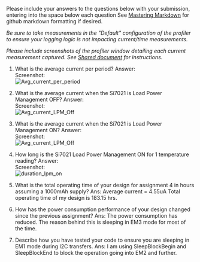 Please include your answers to the questions below with your submission, entering into the space below each question
See [Mastering Markdown](https://guides.github.com/features/mastering-markdown/) for github markdown formatting if desired.

*Be sure to take measurements in the "Default" configuration of the profiler to ensure your logging logic is not impacting current/time measurements.*

*Please include screenshots of the profiler window detailing each current measurement captured.  See [Shared document](https://docs.google.com/document/d/1Ro9G2Nsr_ZXDhBYJ6YyF9CPivb--6UjhHRmVhDGySag/edit?usp=sharing) for instructions.* 

1. What is the average current per period?
   Answer:
   <br>Screenshot:  
   ![Avg_current_per_period](https://github.com/CU-ECEN-5823/assignment4-lpm-part2-MohitRane8/blob/master/screenshots/assignment-4/Avg_current_per_period.JPG)  

2. What is the average current when the Si7021 is Load Power Management OFF?
   Answer:
   <br>Screenshot:  
   ![Avg_current_LPM_Off](https://github.com/CU-ECEN-5823/assignment4-lpm-part2-MohitRane8/blob/master/screenshots/assignment-4/Avg_current_LPM_Off.JPG)  

3. What is the average current when the Si7021 is Load Power Management ON?
   Answer:
   <br>Screenshot:  
   ![Avg_current_LPM_Off](https://github.com/CU-ECEN-5823/assignment4-lpm-part2-MohitRane8/blob/master/screenshots/assignment-4/Avg_current_LPM_On.JPG)  

4. How long is the Si7021 Load Power Management ON for 1 temperature reading?
   Answer:
   <br>Screenshot:  
   ![duration_lpm_on](https://github.com/CU-ECEN-5823/assignment4-lpm-part2-MohitRane8/blob/master/screenshots/assignment-4/duration_lpm_on.JPG)  
   

5. What is the total operating time of your design for assignment 4 in hours assuming a 1000mAh supply?
Ans: Average current = 4.55uA
     Total operating time of my design is 183.15 hrs.

6. How has the power consumption performance of your design changed since the previous assignment?
Ans: The power consumption has reduced. The reason behind this is sleeping in EM3 mode for most of the time.

7. Describe how you have tested your code to ensure you are sleeping in EM1 mode during I2C transfers.
Ans: I am using SleepBlockBegin and SleepBlockEnd to block the operation going into EM2 and further.